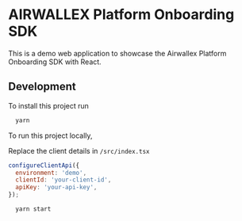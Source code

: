 # AIRWALLEX Platform Onboarding SDK

This is a demo web application to showcase the Airwallex Platform Onboarding SDK with React.

## Development

To install this project run

```bash
  yarn
```

To run this project locally,

Replace the client details in `/src/index.tsx`

```js
configureClientApi({
  environment: 'demo',
  clientId: 'your-client-id',
  apiKey: 'your-api-key',
});
```

```bash
  yarn start
```
